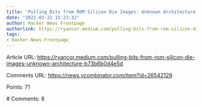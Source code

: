 ```yaml
---
title: 'Pulling Bits from ROM Silicon Die Images: Unknown Architecture'
date: "2021-03-22 15:23:32"
author: Hacker News Frontpage
authorlink: https://ryancor.medium.com/pulling-bits-from-rom-silicon-die-images-unknown-architecture-b73b6b0d4e5d
tags:
- Hacker-News-Frontpage
---
```


<p>Article URL: <a href="https://ryancor.medium.com/pulling-bits-from-rom-silicon-die-images-unknown-architecture-b73b6b0d4e5d">https://ryancor.medium.com/pulling-bits-from-rom-silicon-die-images-unknown-architecture-b73b6b0d4e5d</a></p>
<p>Comments URL: <a href="https://news.ycombinator.com/item?id=26542129">https://news.ycombinator.com/item?id=26542129</a></p>
<p>Points: 71</p>
<p># Comments: 8</p>
